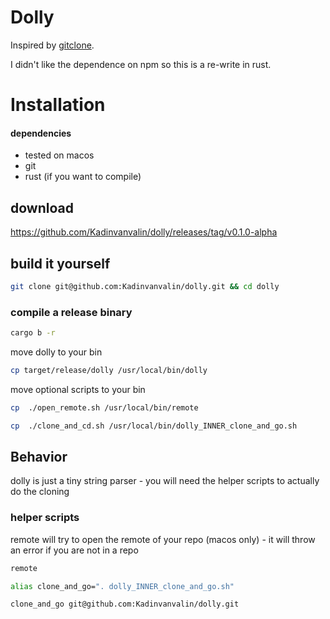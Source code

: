 # Dolly

Inspired by [gitclone](https://github.com/khoberg/gitclone).

I didn't like the dependence on npm so this is a re-write in rust. 

# Installation
#### dependencies
- tested on macos
- git
- rust (if you want to compile)


## download 
https://github.com/Kadinvanvalin/dolly/releases/tag/v0.1.0-alpha

## build it yourself
```bash
git clone git@github.com:Kadinvanvalin/dolly.git && cd dolly
```
### compile a release binary
```bash
cargo b -r
```
move dolly to your bin
```bash 
cp target/release/dolly /usr/local/bin/dolly
```
move optional scripts to your bin
```bash 
cp  ./open_remote.sh /usr/local/bin/remote
```
```bash 
cp  ./clone_and_cd.sh /usr/local/bin/dolly_INNER_clone_and_go.sh
```
## Behavior

dolly is just a tiny string parser - you will need the helper scripts to actually do the cloning


### helper scripts

remote will try to open the remote of your repo (macos only) - it will throw an error if you are not in a repo

```bash
remote
```



```bash
alias clone_and_go=". dolly_INNER_clone_and_go.sh"
```
```bash
clone_and_go git@github.com:Kadinvanvalin/dolly.git
```